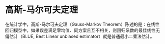 # 高斯-马尔可夫定理

在统计学中，高斯-马尔可夫定理（Gauss-Markov Theorem）陈述的是：在线性回归模型中，如果误差满足零均值、同方案且互不相关，则回归系数的最佳线性无偏估计（BLUE, Best Linear unbiased estimator）就是普通最小二乘法估计。
